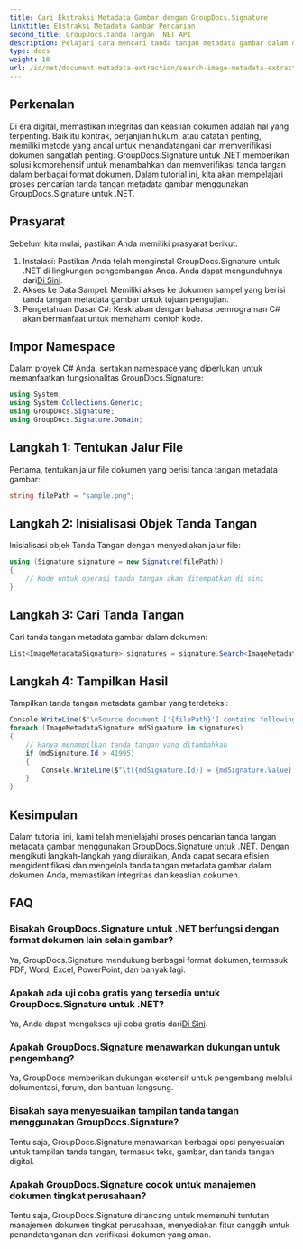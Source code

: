 ```yaml
---
title: Cari Ekstraksi Metadata Gambar dengan GroupDocs.Signature
linktitle: Ekstraksi Metadata Gambar Pencarian
second_title: GroupDocs.Tanda Tangan .NET API
description: Pelajari cara mencari tanda tangan metadata gambar dalam dokumen menggunakan GroupDocs.Signature untuk .NET. Tingkatkan integritas dan keaslian dokumen dengan mudah.
type: docs
weight: 10
url: /id/net/document-metadata-extraction/search-image-metadata-extraction/
---
```

## Perkenalan
Di era digital, memastikan integritas dan keaslian dokumen adalah hal yang terpenting. Baik itu kontrak, perjanjian hukum, atau catatan penting, memiliki metode yang andal untuk menandatangani dan memverifikasi dokumen sangatlah penting. GroupDocs.Signature untuk .NET memberikan solusi komprehensif untuk menambahkan dan memverifikasi tanda tangan dalam berbagai format dokumen. Dalam tutorial ini, kita akan mempelajari proses pencarian tanda tangan metadata gambar menggunakan GroupDocs.Signature untuk .NET. 
## Prasyarat
Sebelum kita mulai, pastikan Anda memiliki prasyarat berikut:
1.  Instalasi: Pastikan Anda telah menginstal GroupDocs.Signature untuk .NET di lingkungan pengembangan Anda. Anda dapat mengunduhnya dari[Di Sini](https://releases.groupdocs.com/signature/net/).
2. Akses ke Data Sampel: Memiliki akses ke dokumen sampel yang berisi tanda tangan metadata gambar untuk tujuan pengujian.
3. Pengetahuan Dasar C#: Keakraban dengan bahasa pemrograman C# akan bermanfaat untuk memahami contoh kode.

## Impor Namespace
Dalam proyek C# Anda, sertakan namespace yang diperlukan untuk memanfaatkan fungsionalitas GroupDocs.Signature:
```csharp
using System;
using System.Collections.Generic;
using GroupDocs.Signature;
using GroupDocs.Signature.Domain;
```
## Langkah 1: Tentukan Jalur File
Pertama, tentukan jalur file dokumen yang berisi tanda tangan metadata gambar:
```csharp
string filePath = "sample.png";
```
## Langkah 2: Inisialisasi Objek Tanda Tangan
Inisialisasi objek Tanda Tangan dengan menyediakan jalur file:
```csharp
using (Signature signature = new Signature(filePath))
{
    // Kode untuk operasi tanda tangan akan ditempatkan di sini
}
```
## Langkah 3: Cari Tanda Tangan
Cari tanda tangan metadata gambar dalam dokumen:
```csharp
List<ImageMetadataSignature> signatures = signature.Search<ImageMetadataSignature>(SignatureType.Metadata);
```
## Langkah 4: Tampilkan Hasil
Tampilkan tanda tangan metadata gambar yang terdeteksi:
```csharp
Console.WriteLine($"\nSource document ['{filePath}'] contains following signatures.");
foreach (ImageMetadataSignature mdSignature in signatures)
{
    // Hanya menampilkan tanda tangan yang ditambahkan
    if (mdSignature.Id > 41995)
    {
        Console.WriteLine($"\t[{mdSignature.Id}] = {mdSignature.Value} ({mdSignature.Type})");
    }
}
```

## Kesimpulan
Dalam tutorial ini, kami telah menjelajahi proses pencarian tanda tangan metadata gambar menggunakan GroupDocs.Signature untuk .NET. Dengan mengikuti langkah-langkah yang diuraikan, Anda dapat secara efisien mengidentifikasi dan mengelola tanda tangan metadata gambar dalam dokumen Anda, memastikan integritas dan keaslian dokumen.
## FAQ
### Bisakah GroupDocs.Signature untuk .NET berfungsi dengan format dokumen lain selain gambar?
Ya, GroupDocs.Signature mendukung berbagai format dokumen, termasuk PDF, Word, Excel, PowerPoint, dan banyak lagi.
### Apakah ada uji coba gratis yang tersedia untuk GroupDocs.Signature untuk .NET?
Ya, Anda dapat mengakses uji coba gratis dari[Di Sini](https://releases.groupdocs.com/).
### Apakah GroupDocs.Signature menawarkan dukungan untuk pengembang?
Ya, GroupDocs memberikan dukungan ekstensif untuk pengembang melalui dokumentasi, forum, dan bantuan langsung.
### Bisakah saya menyesuaikan tampilan tanda tangan menggunakan GroupDocs.Signature?
Tentu saja, GroupDocs.Signature menawarkan berbagai opsi penyesuaian untuk tampilan tanda tangan, termasuk teks, gambar, dan tanda tangan digital.
### Apakah GroupDocs.Signature cocok untuk manajemen dokumen tingkat perusahaan?
Tentu saja, GroupDocs.Signature dirancang untuk memenuhi tuntutan manajemen dokumen tingkat perusahaan, menyediakan fitur canggih untuk penandatanganan dan verifikasi dokumen yang aman.